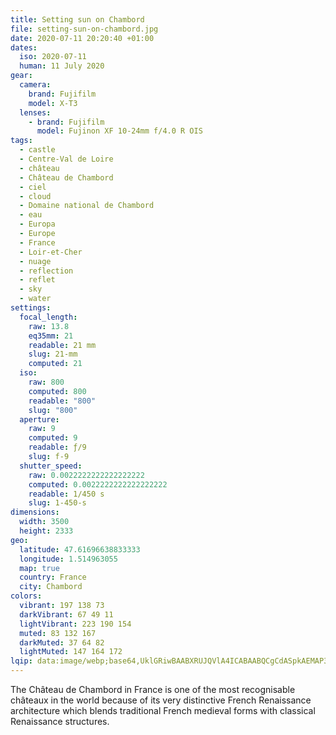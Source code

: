 ```yaml
---
title: Setting sun on Chambord
file: setting-sun-on-chambord.jpg
date: 2020-07-11 20:20:40 +01:00
dates:
  iso: 2020-07-11
  human: 11 July 2020
gear:
  camera:
    brand: Fujifilm
    model: X-T3
  lenses:
    - brand: Fujifilm
      model: Fujinon XF 10-24mm f/4.0 R OIS
tags:
  - castle
  - Centre-Val de Loire
  - château
  - Château de Chambord
  - ciel
  - cloud
  - Domaine national de Chambord
  - eau
  - Europa
  - Europe
  - France
  - Loir-et-Cher
  - nuage
  - reflection
  - reflet
  - sky
  - water
settings:
  focal_length:
    raw: 13.8
    eq35mm: 21
    readable: 21 mm
    slug: 21-mm
    computed: 21
  iso:
    raw: 800
    computed: 800
    readable: "800"
    slug: "800"
  aperture:
    raw: 9
    computed: 9
    readable: ƒ/9
    slug: f-9
  shutter_speed:
    raw: 0.0022222222222222222
    computed: 0.0022222222222222222
    readable: 1/450 s
    slug: 1-450-s
dimensions:
  width: 3500
  height: 2333
geo:
  latitude: 47.61696638833333
  longitude: 1.514963055
  map: true
  country: France
  city: Chambord
colors:
  vibrant: 197 138 73
  darkVibrant: 67 49 11
  lightVibrant: 223 190 154
  muted: 83 132 167
  darkMuted: 37 64 82
  lightMuted: 147 164 172
lqip: data:image/webp;base64,UklGRiwBAABXRUJQVlA4ICABAABQCgCdASpkAEMAP3GozF60tz2mqhXbA7AuCUDfA28Al87U5iIX6lfZRyyVNSc5/GXw8Qj0wP3ihWO0/XnawTTXGmE39MHfZvXf/qlcls9SdmmD+C7kwj1jkcAAAP6AbpvHY9Ky0iDjb9db4qENu0PPwy9TSkdSujS8HjAEvwnPT5I65DLUc5LJdxOs8e6hlOMY6IrG7s5pawr4egBJZWS6ztsvgxvXT5vCs74ZSv/2bsvjF+UnYPHEfSmZZnNMoUOphMuZUXCp/vOQyfqXvDfk0wFs8iviLEE5CsyYdcN0sEFEBAbd58viKrsHxLiAJId2Gb2yGpwTybgecGLbJtkvy15tExU0tYy3dnMx/zvlMgvaG7ump40zqszmzKLigAA=
---
```


The Château de Chambord in France is one of the most recognisable châteaux in the world because of its very distinctive French Renaissance architecture which blends traditional French medieval forms with classical Renaissance structures.
